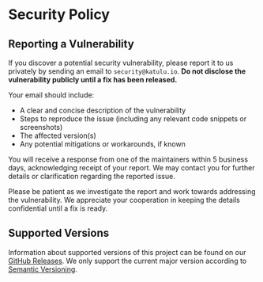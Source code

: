 # Security Policy

## Reporting a Vulnerability

If you discover a potential security vulnerability, please report it to us privately by sending an email to `security@katulu.io`. **Do not disclose the vulnerability publicly until a fix has been released.**

Your email should include:

- A clear and concise description of the vulnerability
- Steps to reproduce the issue (including any relevant code snippets or screenshots)
- The affected version(s)
- Any potential mitigations or workarounds, if known

You will receive a response from one of the maintainers within 5 business days, acknowledging receipt of your report. We may contact you for further details or clarification regarding the reported issue.

Please be patient as we investigate the report and work towards addressing the vulnerability. We appreciate your cooperation in keeping the details confidential until a fix is ready.

## Supported Versions

Information about supported versions of this project can be found on our [GitHub Releases](https://github.com/hypha-space/hypha/releases). We only support the current major version according to [Semantic Versioning](https://semver.org/).
